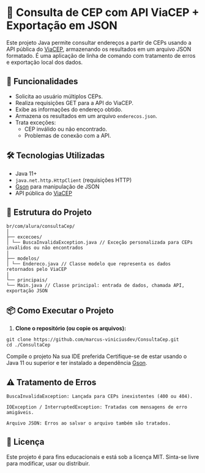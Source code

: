 # 📍 Consulta de CEP com API ViaCEP + Exportação em JSON

Este projeto Java permite consultar endereços a partir de CEPs usando a API pública do [ViaCEP](https://viacep.com.br), armazenando os resultados em um arquivo JSON formatado. É uma aplicação de linha de comando com tratamento de erros e exportação local dos dados.

## 🚀 Funcionalidades

- Solicita ao usuário múltiplos CEPs.
- Realiza requisições GET para a API do ViaCEP.
- Exibe as informações do endereço obtido.
- Armazena os resultados em um arquivo `enderecos.json`.
- Trata exceções:
  - CEP inválido ou não encontrado.
  - Problemas de conexão com a API.

## 🛠️ Tecnologias Utilizadas

- Java 11+
- `java.net.http.HttpClient` (requisições HTTP)
- [Gson](https://github.com/google/gson) para manipulação de JSON
- API pública do [ViaCEP](https://viacep.com.br)

## 📁 Estrutura do Projeto

```
br/com/alura/consultaCep/
│
├── excecoes/
│ └── BuscaInvalidaException.java // Exceção personalizada para CEPs inválidos ou não encontrados
│
├── modelos/
│ └── Endereco.java // Classe modelo que representa os dados retornados pelo ViaCEP
│
└── principais/
└── Main.java // Classe principal: entrada de dados, chamada API, exportação JSON
```

## 📦 Como Executar o Projeto

1. **Clone o repositório (ou copie os arquivos):**

```
git clone https://github.com/marcus-viniciusdev/ConsultaCep.git
cd ./ConsultaCep
```

Compile o projeto
Na sua IDE preferida
Certifique-se de estar usando o Java 11 ou superior e ter instalado a dependência [Gson](https://github.com/google/gson).

## ⚠️ Tratamento de Erros

    BuscaInvalidaException: Lançada para CEPs inexistentes (400 ou 404).

    IOException / InterruptedException: Tratadas com mensagens de erro amigáveis.

    Arquivo JSON: Erros ao salvar o arquivo também são tratados.

## 📄 Licença

Este projeto é para fins educacionais e está sob a licença MIT. Sinta-se livre para modificar, usar ou distribuir.
